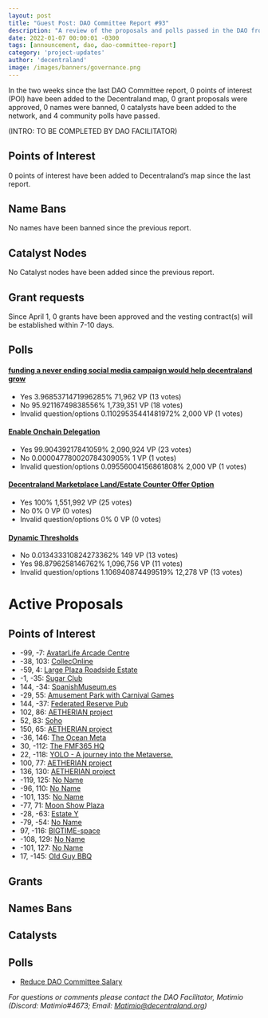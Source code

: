 ```yaml
---
layout: post
title: "Guest Post: DAO Committee Report #93"
description: "A review of the proposals and polls passed in the DAO from April 1 through April 15".
date: 2022-01-07 00:00:01 -0300
tags: [announcement, dao, dao-committee-report]
category: 'project-updates'
author: 'decentraland'
image: /images/banners/governance.png
---
```


In the two weeks since the last DAO Committee report, 0 points of interest (POI) have been added to the Decentraland map, 0 grant proposals were approved, 0 names were banned, 0 catalysts have been added to the network, and 4 community polls have passed.

(INTRO: TO BE COMPLETED BY DAO FACILITATOR)

## Points of Interest
0 points of interest have been added to Decentraland’s map since the last report.


## Name Bans

No names have been banned since the previous report.

## Catalyst Nodes
No Catalyst nodes have been added since the previous report.


## Grant requests
Since April 1, 0 grants have been approved and the vesting contract(s) will be established within 7-10 days.


## Polls

#### [funding a never ending social media campaign would help decentraland grow ](https://governance.decentraland.org/proposal/?id=3594f3da-3daa-4d17-89ab-ac4efb608790)

* Yes 3.9685371471996285% 71,962 VP (13 votes)
* No 95.92116749838556% 1,739,351 VP (18 votes)
* Invalid question/options 0.11029535441481972% 2,000 VP (1 votes)


#### [Enable Onchain Delegation](https://governance.decentraland.org/proposal/?id=6487a4dc-9403-4268-b000-46722495de79)

* Yes 99.90439217841059% 2,090,924 VP (23 votes)
* No 0.00004778002078430905% 1 VP (1 votes)
* Invalid question/options 0.09556004156861808% 2,000 VP (1 votes)


#### [Decentraland Marketplace Land/Estate Counter Offer Option](https://governance.decentraland.org/proposal/?id=e98d22ca-2e1b-40cd-aa4d-98072f337b3a)

* Yes 100% 1,551,992 VP (25 votes)
* No 0% 0 VP (0 votes)
* Invalid question/options 0% 0 VP (0 votes)


#### [Dynamic Thresholds](https://governance.decentraland.org/proposal/?id=ba6a317e-7133-4c76-baa4-22380c5e5135)

* No 0.013433310824273362% 149 VP (13 votes)
* Yes 98.8796258146762% 1,096,756 VP (11 votes)
* Invalid question/options 1.106940874499519% 12,278 VP (13 votes)



# Active Proposals

## Points of Interest

* -99, -7: [AvatarLife Arcade Centre](https://governance.decentraland.org/proposal/?id=1f27f4dc-65a7-4311-a6a8-a5126faa1cb1)
* -38, 103: [CollecOnline](https://governance.decentraland.org/proposal/?id=9b03cbe5-5edb-41e6-9496-5da103a2fc35)
* -59, 4: [Large Plaza Roadside Estate](https://governance.decentraland.org/proposal/?id=920d53e9-dd2e-4dae-b4b1-495abcaf7d65)
* -1, -35: [Sugar Club](https://governance.decentraland.org/proposal/?id=d29aafef-9f18-42f4-b1d6-a294ca3bfbbd)
* 144, -34: [SpanishMuseum.es](https://governance.decentraland.org/proposal/?id=213ada99-9924-4c61-a802-483d7bb950a2)
* -29, 55: [Amusement Park with Carnival Games](https://governance.decentraland.org/proposal/?id=4e1fd6f9-2a0b-4767-bb69-d3fefa7bf2e6)
* 144, -37: [Federated Reserve Pub](https://governance.decentraland.org/proposal/?id=abba6666-0e14-4e0d-b072-d068ed407642)
* 102, 86: [AETHERIAN project](https://governance.decentraland.org/proposal/?id=0b5076cc-6262-4169-997b-c74990b240d3)
* 52, 83: [Soho](https://governance.decentraland.org/proposal/?id=8f65fe10-2c07-4b82-a6c8-26666c6310ee)
* 150, 65: [AETHERIAN project](https://governance.decentraland.org/proposal/?id=ee38f28c-582d-4798-af3f-820b2d15e572)
* -36, 146: [The Ocean Meta](https://governance.decentraland.org/proposal/?id=39cceb15-1fba-4f08-bb48-503293eea596)
* 30, -112: [The FMF365 HQ](https://governance.decentraland.org/proposal/?id=1b0277e9-aa10-4f3b-9042-32c72354936e)
* 22, -118: [YOLO - A journey into the Metaverse. ](https://governance.decentraland.org/proposal/?id=c51f1182-bc37-48a4-83bd-ed3e59492531)
* 100, 77: [AETHERIAN project](https://governance.decentraland.org/proposal/?id=49a16c8b-892f-4a7d-a7e0-997a364b03cf)
* 136, 130: [AETHERIAN project](https://governance.decentraland.org/proposal/?id=97728c39-d093-40ea-9d4a-2c517f43be63)
* -119, 125: [No Name](https://governance.decentraland.org/proposal/?id=934a4d6d-c19c-4e53-a7cd-2e4dbe3c301a)
* -96, 110: [No Name](https://governance.decentraland.org/proposal/?id=b2dab394-0975-4796-beed-44d87aac8e07)
* -101, 135: [No Name](https://governance.decentraland.org/proposal/?id=76946bbd-1e5a-4547-ba25-556e5dd21a5d)
* -77, 71: [Moon Show Plaza](https://governance.decentraland.org/proposal/?id=7a85846c-00b8-4c33-b329-ac7adc093918)
* -28, -63: [Estate Y](https://governance.decentraland.org/proposal/?id=b4bb03ab-cb13-4bdf-9b12-488252bd14be)
* -79, -54: [No Name](https://governance.decentraland.org/proposal/?id=740e7145-a915-4a6e-b410-783f0331b973)
* 97, -116: [BIGTIME-space](https://governance.decentraland.org/proposal/?id=8a209337-7546-4f54-a80a-af4eb25c6066)
* -108, 129: [No Name](https://governance.decentraland.org/proposal/?id=2ce0b06e-0816-4f83-a13e-53c289864be9)
* -101, 127: [No Name](https://governance.decentraland.org/proposal/?id=ce971f66-f797-4920-bd9e-f0559c6465b8)
* 17, -145: [Old Guy BBQ](https://governance.decentraland.org/proposal/?id=d8926014-7fa2-49d5-acbe-0b572a8b2718)

## Grants


## Names Bans


## Catalysts


## Polls

* [Reduce DAO Committee Salary](https://governance.decentraland.org/proposal/?id=e2df8161-fb89-4c8e-86c0-b6e4205292ed)

*For questions or comments please contact the DAO Facilitator, Matimio (Discord: Matimio#4673; Email: [Matimio@decentraland.org](mailto:Matimio@decentraland.org))*
